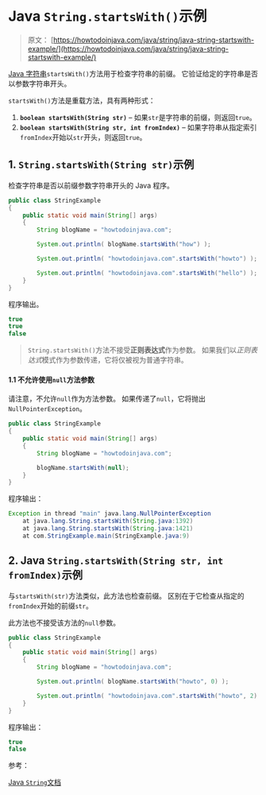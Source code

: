# Java `String.startsWith()`示例

> 原文： [https://howtodoinjava.com/java/string/java-string-startswith-example/](https://howtodoinjava.com/java/string/java-string-startswith-example/)

[Java 字符串](https://howtodoinjava.com/java-string/)`startsWith()`方法用于检查字符串的前缀。 它验证给定的字符串是否以参数字符串开头。

`startsWith()`方法是重载方法，具有两种形式：

1.  **`boolean startsWith(String str)`** – 如果`str`是字符串的前缀，则返回`true`。
2.  **`boolean startsWith(String str, int fromIndex)`** – 如果字符串从指定索引`fromIndex`开始以`str`开头，则返回`true`。

## 1\. `String.startsWith(String str)`示例

检查字符串是否以前缀参数字符串开头的 Java 程序。

```java
public class StringExample 
{
    public static void main(String[] args) 
    {
        String blogName = "howtodoinjava.com";

        System.out.println( blogName.startsWith("how") );               //true

        System.out.println( "howtodoinjava.com".startsWith("howto") );  //true

        System.out.println( "howtodoinjava.com".startsWith("hello") );  //false
    }
}

```

程序输出。

```java
true
true
false

```

> `String.startsWith()`方法不接受**正则表达式**作为参数。 如果我们以*正则表达式*模式作为参数传递，它将仅被视为普通字符串。

#### 1.1 不允许使用`null`方法参数

请注意，不允许`null`作为方法参数。 如果传递了`null`，它将抛出`NullPointerException`。

```java
public class StringExample 
{
    public static void main(String[] args) 
    {
    	String blogName = "howtodoinjava.com";

        blogName.startsWith(null);
    }
}

```

程序输出：

```java
Exception in thread "main" java.lang.NullPointerException
	at java.lang.String.startsWith(String.java:1392)
	at java.lang.String.startsWith(String.java:1421)
	at com.StringExample.main(StringExample.java:9)

```

## 2\. Java `String.startsWith(String str, int fromIndex)`示例

与`startsWith(str)`方法类似，此方法也检查前缀。 区别在于它检查从指定的`fromIndex`开始的前缀`str`。

此方法也不接受该方法的`null`参数。

```java
public class StringExample 
{
    public static void main(String[] args) 
    {
        String blogName = "howtodoinjava.com";

        System.out.println( blogName.startsWith("howto", 0) );                  //true

        System.out.println( "howtodoinjava.com".startsWith("howto", 2) );       //false
    }
}

```

程序输出：

```java
true
false

```

参考：

[Java `String`文档](https://docs.oracle.com/javase/10/docs/api/java/lang/String.html)